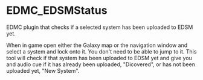 # EDMC_EDSMStatus
EDMC plugin that checks if a selected system has been uploaded to EDSM yet.

When in game open either the Galaxy map or the navigation window and select a system and lock onto it. You don't need to be able to jump to it. This tool will check if that system has been uploaded to EDSM yet and give you and audio cue if it has already been uploaded, "Dicovered", or has not been uploaded yet, "New System".